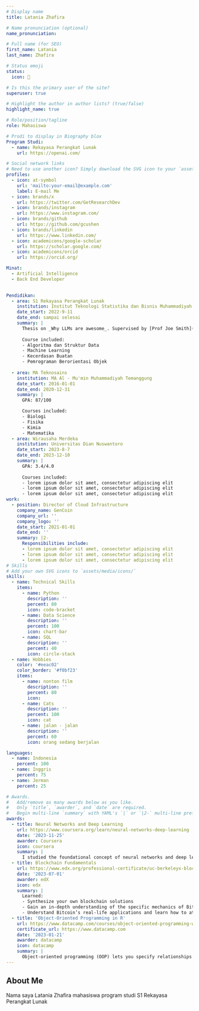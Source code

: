 ```yaml
---
# Display name
title: Latania Zhafira

# Name pronunciation (optional)
name_pronunciation: 

# Full name (for SEO)
first_name: Latania
last_name: Zhafira

# Status emoji
status:
  icon: 🐨

# Is this the primary user of the site?
superuser: true

# Highlight the author in author lists? (true/false)
highlight_name: true

# Role/position/tagline
role: Mahasiswa

# Prodi to display in Biography blox
Program Studi:
  - name: Rekayasa Perangkat Lunak
    url: https://openai.com/

# Social network links
# Need to use another icon? Simply download the SVG icon to your `assets/media/icons/` folder.
profiles:
  - icon: at-symbol
    url: 'mailto:your-email@example.com'
    label: E-mail Me
  - icon: brands/x
    url: https://twitter.com/GetResearchDev
  - icon: brands/instagram
    url: https://www.instagram.com/
  - icon: brands/github
    url: https://github.com/gcushen
  - icon: brands/linkedin
    url: https://www.linkedin.com/
  - icon: academicons/google-scholar
    url: https://scholar.google.com/
  - icon: academicons/orcid
    url: https://orcid.org/

Minat:
  - Artificial Intelligence
  - Back End Developer
  

Pendidikan:
  - area: S1 Rekayasa Perangkat Lunak
    institution: Institut Teknologi Statistika dan Bisnis Muhammadiyah Semarang
    date_start: 2022-9-11
    date_end: sampai selesai
    summary: |
      Thesis on _Why LLMs are awesome_. Supervised by [Prof Joe Smith](https://example.com). Presented papers at 5 IEEE conferences with the contributions being published in 2 Springer journals.
      
      Course included:
      - Algoritma dan Struktur Data
      - Machine Learning
      - Kecerdasan Buatan
      - Pemrograman Berorientasi Objek
    
  - area: MA Teknosains
    institution: MA Al - Mu'min Muhammadiyah Temanggung
    date_start: 2016-01-01
    date_end: 2020-12-31
    summary: |
      GPA: 87/100

      Courses included:
      - Biologi
      - Fisika
      - Kimia
      - Matematika
  - area: Wirausaha Merdeka
    institution: Universitas Dian Nuswantoro
    date_start: 2023-8-7
    date_end: 2023-12-10
    summary: |
      GPA: 3.4/4.0
      
      Courses included:
      - lorem ipsum dolor sit amet, consectetur adipiscing elit
      - lorem ipsum dolor sit amet, consectetur adipiscing elit
      - lorem ipsum dolor sit amet, consectetur adipiscing elit
work:
  - position: Director of Cloud Infrastructure
    company_name: GenCoin
    company_url: ''
    company_logo: ''
    date_start: 2021-01-01
    date_end: ''
    summary: |2-
      Responsibilities include:
      - lorem ipsum dolor sit amet, consectetur adipiscing elit
      - lorem ipsum dolor sit amet, consectetur adipiscing elit
      - lorem ipsum dolor sit amet, consectetur adipiscing elit
# Skills
# Add your own SVG icons to `assets/media/icons/`
skills:
  - name: Technical Skills
    items:
      - name: Python
        description: ''
        percent: 80
        icon: code-bracket
      - name: Data Science
        description: ''
        percent: 100
        icon: chart-bar
      - name: SQL
        description: ''
        percent: 40
        icon: circle-stack
  - name: Hobbies
    color: '#eeac02'
    color_border: '#f0bf23'
    items:
      - name: nonton film
        description: ''
        percent: 80
        icon: 
      - name: Cats
        description: ''
        percent: 100
        icon: cat
      - name: jalan - jalan
        description: ''
        percent: 60
        icon: orang sedang berjalan

languages:
  - name: Indonesia
    percent: 100
  - name: Inggris
    percent: 75
  - name: Jerman
    percent: 25

# Awards.
#   Add/remove as many awards below as you like.
#   Only `title`, `awarder`, and `date` are required.
#   Begin multi-line `summary` with YAML's `|` or `|2-` multi-line prefix and indent 2 spaces below.
awards:
  - title: Neural Networks and Deep Learning
    url: https://www.coursera.org/learn/neural-networks-deep-learning
    date: '2023-11-25'
    awarder: Coursera
    icon: coursera
    summary: |
      I studied the foundational concept of neural networks and deep learning. By the end, I was familiar with the significant technological trends driving the rise of deep learning; build, train, and apply fully connected deep neural networks; implement efficient (vectorized) neural networks; identify key parameters in a neural network’s architecture; and apply deep learning to your own applications.
  - title: Blockchain Fundamentals
    url: https://www.edx.org/professional-certificate/uc-berkeleyx-blockchain-fundamentals
    date: '2023-07-01'
    awarder: edX
    icon: edx
    summary: |
      Learned:
      - Synthesize your own blockchain solutions
      - Gain an in-depth understanding of the specific mechanics of Bitcoin
      - Understand Bitcoin’s real-life applications and learn how to attack and destroy Bitcoin, Ethereum, smart contracts and Dapps, and alternatives to Bitcoin’s Proof-of-Work consensus algorithm
  - title: 'Object-Oriented Programming in R'
    url: https://www.datacamp.com/courses/object-oriented-programming-with-s3-and-r6-in-r
    certificate_url: https://www.datacamp.com
    date: '2023-01-21'
    awarder: datacamp
    icon: datacamp
    summary: |
      Object-oriented programming (OOP) lets you specify relationships between functions and the objects that they can act on, helping you manage complexity in your code. This is an intermediate level course, providing an introduction to OOP, using the S3 and R6 systems. S3 is a great day-to-day R programming tool that simplifies some of the functions that you write. R6 is especially useful for industry-specific analyses, working with web APIs, and building GUIs.
---
```


## About Me
Nama saya Latania Zhafira mahasiswa program studi S1 Rekayasa Perangkat Lunak